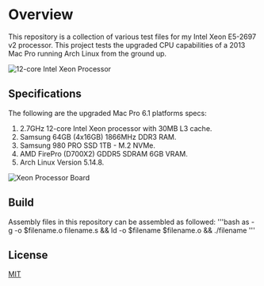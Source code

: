 # Overview

This repository is a collection of various test files for my Intel Xeon E5-2697 v2 processor. This project tests the upgraded CPU capabilities of a 2013 Mac Pro running Arch Linux from the ground up.

![12-core Intel Xeon Processor](/images/12-core_Intel_Xeon_Processor.png)

## Specifications

The following are the upgraded Mac Pro 6.1 platforms specs:

1. 2.7GHz 12-core Intel Xeon processor with 30MB L3 cache.
2. Samsung 64GB (4x16GB) 1866MHz DDR3 RAM.
3. Samsung 980 PRO SSD 1TB - M.2 NVMe.
4. AMD FirePro (D700X2) GDDR5 SDRAM 6GB VRAM.
5. Arch Linux Version 5.14.8.

![Xeon Processor Board](/images/Xeon_Processor_Board.png)

## Build

Assembly files in this repository can be assembled as followed:
'''bash
as -g -o $filename.o filename.s && ld -o $filename $filename.o && ./filename
'''

## License

[MIT](https://choosealicense.com/licenses/mit/)
